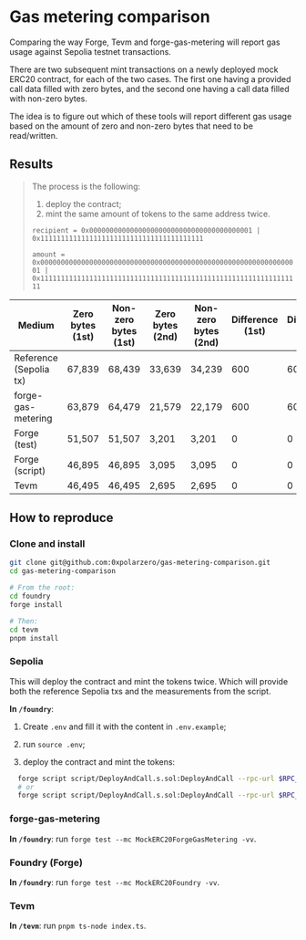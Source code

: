 # Gas metering comparison

Comparing the way Forge, Tevm and forge-gas-metering will report gas usage against Sepolia testnet transactions.

There are two subsequent mint transactions on a newly deployed mock ERC20 contract, for each of the two cases. The first one having a provided call data filled with zero bytes, and the second one having a call data filled with non-zero bytes.

The idea is to figure out which of these tools will report different gas usage based on the amount of zero and non-zero bytes that need to be read/written.

## Results

> The process is the following:
>
> 1. deploy the contract;
> 2. mint the same amount of tokens to the same address twice.
>
> `recipient = 0x0000000000000000000000000000000000000001 | 0x1111111111111111111111111111111111111111`
>
> `amount = 0x0000000000000000000000000000000000000000000000000000000000000001 | 0x1111111111111111111111111111111111111111111111111111111111111111`

| Medium                 | Zero bytes (1st) | Non-zero bytes (1st) | Zero bytes (2nd) | Non-zero bytes (2nd) | Difference (1st) | Difference (2nd) |
| ---------------------- | ---------------- | -------------------- | ---------------- | -------------------- | ---------------- | ---------------- |
| Reference (Sepolia tx) | 67,839           | 68,439               | 33,639           | 34,239               | 600              | 600              |
| forge-gas-metering     | 63,879           | 64,479               | 21,579           | 22,179               | 600              | 600              |
| Forge (test)           | 51,507           | 51,507               | 3,201            | 3,201                | 0                | 0                |
| Forge (script)         | 46,895           | 46,895               | 3,095            | 3,095                | 0                | 0                |
| Tevm                   | 46,495           | 46,495               | 2,695            | 2,695                | 0                | 0                |

## How to reproduce

### Clone and install

```bash
git clone git@github.com:0xpolarzero/gas-metering-comparison.git
cd gas-metering-comparison

# From the root:
cd foundry
forge install

# Then:
cd tevm
pnpm install
```

### Sepolia

This will deploy the contract and mint the tokens twice. Which will provide both the reference Sepolia txs and the measurements from the script.

**In `/foundry`**:

1. Create `.env` and fill it with the content in `.env.example`;

2. run `source .env`;

3. deploy the contract and mint the tokens:

```bash
  forge script script/DeployAndCall.s.sol:DeployAndCall --rpc-url $RPC_URL_SEPOLIA --broadcast -vvvv --sig "run(address, uint256)" 0x0000000000000000000000000000000000000001 0x0000000000000000000000000000000000000000000000000000000000000001
  # or
  forge script script/DeployAndCall.s.sol:DeployAndCall --rpc-url $RPC_URL_SEPOLIA --broadcast -vvvv --sig "run(address, uint256)" 0x1111111111111111111111111111111111111111 0x1111111111111111111111111111111111111111111111111111111111111111
```

### forge-gas-metering

**In `/foundry`**: run `forge test --mc MockERC20ForgeGasMetering -vv`.

### Foundry (Forge)

**In `/foundry`**: run `forge test --mc MockERC20Foundry -vv`.

### Tevm

**In `/tevm`**: run `pnpm ts-node index.ts`.
